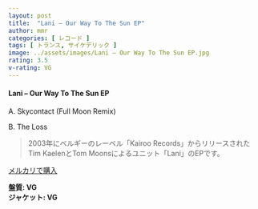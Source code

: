 ```yaml
---
layout: post
title:  "Lani – Our Way To The Sun EP"
author: mmr
categories: [ レコード ]
tags: [ トランス, サイケデリック ]
image: ../assets/images/Lani – Our Way To The Sun EP.jpg
rating: 3.5
v-rating: VG
---
```


#### Lani – Our Way To The Sun EP

A. Skycontact (Full Moon Remix)

B. The Loss

> 2003年にベルギーのレーベル「Kairoo Records」からリリースされたTim KaelenとTom Moonsによるユニット「Lani」のEPです。


[メルカリで購入](https://jp.mercari.com/item/m21680306758)

<div class="mt-4 mb-4 d-flex align-items-center">
<strong class="mr-1">盤質: VG</strong>
</div>
<div class="mt-4 mb-4 d-flex align-items-center">
<strong class="mr-1">ジャケット: VG</strong>
</div>
